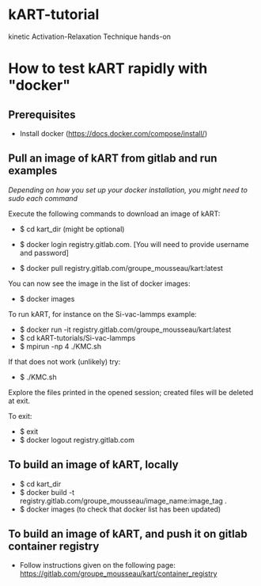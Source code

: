 # kART-tutorial
kinetic Activation-Relaxation Technique hands-on
# How to test kART rapidly with "docker"

## Prerequisites
* Install docker (<https://docs.docker.com/compose/install/>)

## Pull an image of kART from gitlab and run examples 

_Depending on how you set up your docker installation, you might need to sudo each command_

Execute the following commands to download an image of kART:
* $ cd kart_dir  (might be optional)
* $ docker login registry.gitlab.com. [You will need to provide username and password]

* $ docker pull registry.gitlab.com/groupe_mousseau/kart:latest

You can now see the image in the list of docker images:
* $ docker images

To run kART, for instance on the Si-vac-lammps example:
* $ docker run -it registry.gitlab.com/groupe_mousseau/kart:latest
* $ cd kART-tutorials/Si-vac-lammps
* $ mpirun -np 4 ./KMC.sh 

If that does not work (unlikely) try: 
* $ ./KMC.sh

Explore the files printed in the opened session; created files will be deleted at exit.

To exit:
* $ exit
* $ docker logout registry.gitlab.com


## To build an image of kART, locally
* $ cd kart_dir
* $ docker build -t registry.gitlab.com/groupe_mousseau/image_name:image_tag .
* $ docker images (to check that docker list has been updated)

## To build an image of kART, and push it on gitlab container registry
* Follow instructions given on the following page: https://gitlab.com/groupe_mousseau/kart/container_registry
